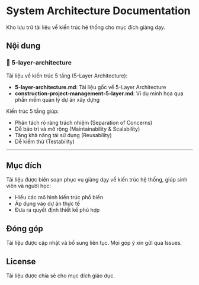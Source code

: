 # System Architecture Documentation

Kho lưu trữ tài liệu về kiến trúc hệ thống cho mục đích giảng dạy.

## Nội dung

### 📁 5-layer-architecture

Tài liệu về kiến trúc 5 tầng (5-Layer Architecture):
- **5-layer-architecture.md**: Tài liệu gốc về 5-Layer Architecture
- **construction-project-management-5-layer.md**: Ví dụ minh họa qua phần mềm quản lý dự án xây dựng

Kiến trúc 5 tầng giúp:
- Phân tách rõ ràng trách nhiệm (Separation of Concerns)
- Dễ bảo trì và mở rộng (Maintainability & Scalability)
- Tăng khả năng tái sử dụng (Reusability)
- Dễ kiểm thử (Testability)

---

## Mục đích

Tài liệu được biên soạn phục vụ giảng dạy về kiến trúc hệ thống, giúp sinh viên và người học:
- Hiểu các mô hình kiến trúc phổ biến
- Áp dụng vào dự án thực tế
- Đưa ra quyết định thiết kế phù hợp

## Đóng góp

Tài liệu được cập nhật và bổ sung liên tục. Mọi góp ý xin gửi qua Issues.

## License

Tài liệu được chia sẻ cho mục đích giáo dục.

